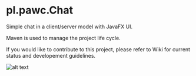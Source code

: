 # pl.pawc.Chat
Simple chat in a client/server model with JavaFX UI. 

Maven is used to manage the project life cycle.

If you would like to contribute to this project, please refer to Wiki for current status and developement guidelines.

![alt text](http://kritsit.ddns.net/chatscreen.png)
